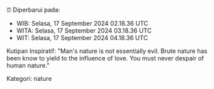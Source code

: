 ⏰ Diperbarui pada:
- WIB: Selasa, 17 September 2024 02.18.36 UTC
- WITA: Selasa, 17 September 2024 03.18.36 UTC
- WIT: Selasa, 17 September 2024 04.18.36 UTC

Kutipan Inspiratif:
"Man's nature is not essentially evil. Brute nature has been know to yield to the influence of love. You must never despair of human nature."


Kategori: nature

